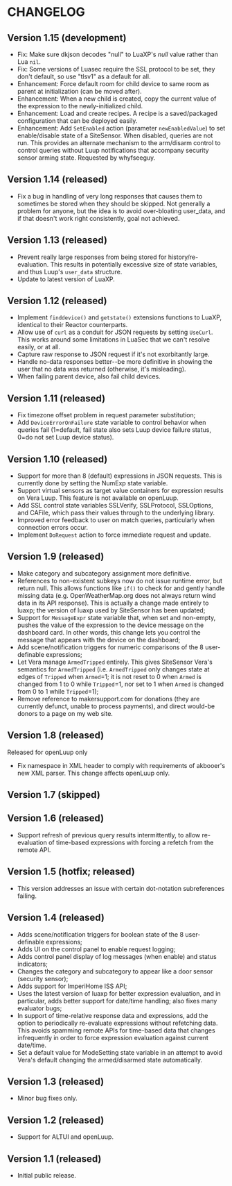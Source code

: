 # CHANGELOG #

## Version 1.15 (development)

* Fix: Make sure dkjson decodes "null" to LuaXP's *null* value rather than Lua `nil`.
* Fix: Some versions of Luasec require the SSL protocol to be set, they don't default, so use "tlsv1" as a default for all.
* Enhancement: Force default room for child device to same room as parent at initialization (can be moved after).
* Enhancement: When a new child is created, copy the current value of the expression to the newly-initialized child.
* Enhancement: Load and create recipes. A recipe is a saved/packaged configuration that can be deployed easily.
* Enhancement: Add `SetEnabled` action (parameter `newEnabledValue`) to set enable/disable state of a SiteSensor. When disabled, queries are not run. This provides an alternate mechanism to the arm/disarm control to control queries without Luup notifications that accompany security sensor arming state. Requested by whyfseeguy.

## Version 1.14 (released)

* Fix a bug in handling of very long responses that causes them to sometimes be stored when they should be skipped. Not generally a problem for anyone, but the idea is to avoid over-bloating user_data, and if that doesn't work right consistently, goal not achieved.

## Version 1.13 (released)

* Prevent really large responses from being stored for history/re-evaluation. This results in potentially excessive size of state variables, and thus Luup's `user_data` structure.
* Update to latest version of LuaXP.

## Version 1.12 (released)

* Implement `finddevice()` and `getstate()` extensions functions to LuaXP, identical to their Reactor counterparts.
* Allow use of `curl` as a conduit for JSON requests by setting `UseCurl`. This works around some limitations in LuaSec that we can't resolve easily, or at all.
* Capture raw response to JSON request if it's not exorbitantly large.
* Handle no-data responses better--be more definitive in showing the user that no data was returned (otherwise, it's misleading).
* When failing parent device, also fail child devices.

## Version 1.11 (released)

* Fix timezone offset problem in request parameter substitution;
* Add `DeviceErrorOnFailure` state variable to control behavior when queries fail (1=default, fail state also sets Luup device failure status, 0=do not set Luup device status).

## Version 1.10 (released)

* Support for more than 8 (default) expressions in JSON requests. This is currently done by setting the NumExp state variable.
* Support virtual sensors as target value containers for expression results on Vera Luup. This feature is not available on openLuup.
* Add SSL control state variables SSLVerify, SSLProtocol, SSLOptions, and CAFile, which pass their values through to the underlying library.
* Improved error feedback to user on match queries, particularly when connection errors occur.
* Implement `DoRequest` action to force immediate request and update.

## Version 1.9 (released) ##

* Make category and subcategory assignment more definitive.
* References to non-existent subkeys now do not issue runtime error, but return null. This allows functions like `if()` to check for and gently handle missing data (e.g. OpenWeatherMap.org does not always return wind data in its API response). This is actually a change made entirely to luaxp; the version of luaxp used by SiteSensor has been updated;
* Support for `MessageExpr` state variable that, when set and non-empty, pushes the value of the expression to the device message on the dashboard card. In other words, this change lets you control the message that appears with the device on the dashboard;
* Add scene/notification triggers for numeric comparisons of the 8 user-definable expressions;
* Let Vera manage `ArmedTripped` entirely. This gives SiteSensor Vera's semantics for `ArmedTripped` (i.e. `ArmedTripped` only changes state at edges of `Tripped` when `Armed`=1; it is not reset to 0 when `Armed` is changed from 1 to 0 while `Tripped`=1, nor set to 1 when `Armed` is changed from 0 to 1 while `Tripped`=1);
* Remove reference to makersupport.com for donations (they are currently defunct, unable to process payments), and direct would-be donors to a page on my web site.

## Version 1.8 (released) ##
Released for openLuup only

* Fix namespace in XML header to comply with requirements of akbooer's new XML parser. This change affects openLuup only.

## Version 1.7 (skipped) ##

## Version 1.6 (released) ##

* Support refresh of previous query results intermittently, to allow re-evaluation of time-based expressions with forcing a refetch from the remote API.

## Version 1.5 (hotfix; released) ##

* This version addresses an issue with certain dot-notation subreferences failing.

## Version 1.4 (released) ##

* Adds scene/notification triggers for boolean state of the 8 user-definable expressions;
* Adds UI on the control panel to enable request logging;
* Adds control panel display of log messages (when enable) and status indicators;
* Changes the category and subcategory to appear like a door sensor (security sensor);
* Adds support for ImperiHome ISS API;
* Uses the latest version of luaxp for better expression evaluation, and in particular, adds better support for date/time handling; also fixes many evaluator bugs;
* In support of time-relative response data and expressions, add the option to periodically re-evaluate expressions without refetching data. This avoids spamming remote APIs for time-based data that changes infrequently in order to force expression evaluation against current date/time.
* Set a default value for ModeSetting state variable in an attempt to avoid Vera's default changing the armed/disarmed state automatically.

## Version 1.3 (released) ##

* Minor bug fixes only.

## Version 1.2 (released) ##

* Support for ALTUI and openLuup.

## Version 1.1 (released) ##

* Initial public release.

